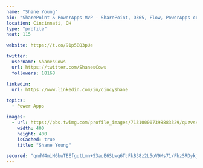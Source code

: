 ```yaml
---
name: "Shane Young"
bio: "SharePoint & PowerApps MVP - SharePoint, O365, Flow, PowerApps consulting? @PowerApps911 | Pure Snark? You found it."
location: Cincinnati, OH
type: "profile"
heat: 115

website: https://t.co/91p5BQ3pUe

twitter:
  username: ShanesCows
  url: https://twitter.com/ShanesCows
  followers: 18168

linkedin:
  url: https://www.linkedin.com/in/cincyshane

topics:
  - Power Apps

images:
  - url: https://pbs.twimg.com/profile_images/713100007398883329/qUzvsvQ3_400x400.jpg
    width: 400
    height: 400
    isCached: true
    title: "Shane Young"

secured: "qndW4miH6bwTEEfgutLmn+S3auE6SLwq6TcFkB38z2L5oV9Ms71/FbzSRDykjXgmroeV+M2L36IG+PqfZlHsWawPbHcauxqN36nRO8KED7zybcawbwx3BSJ3EAQaQtn9mOM6xwvj20IZmUYEvFzcomU4mXXRF5GeBAhEgmZQf0psn5UmdvMWPtMyLd+WFmDVwZ2VPpwklK699azjpU9b1HNsgzuAZaCFZc0OYBemjD798z+HCO8kQEyH0UodaTXSsbd0nUTcO1C2Wizuh/5KOWtGASlgPs9gkKszjfEXqz5nqxvQkLrVvFQfvbXEnJQ1VAZS5b6pAJWTDnwRmEvkzMxfSeRGBHH+tljglN0DJEzigOkihpNcLnWDCNNeiL9tFQ53cMnoh8655I769Yyx3jd0F4snAz/LH0A7VwC6i8I=;d6aAuu5lLwgUjKlTx468JQ=="
---
```


